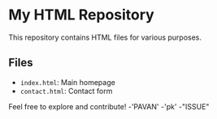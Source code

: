 # My HTML Repository

This repository contains HTML files for various purposes.

## Files
- `index.html`: Main homepage
- `contact.html`: Contact form

Feel free to explore and contribute!
-'PAVAN'
-'pk'
-"ISSUE"